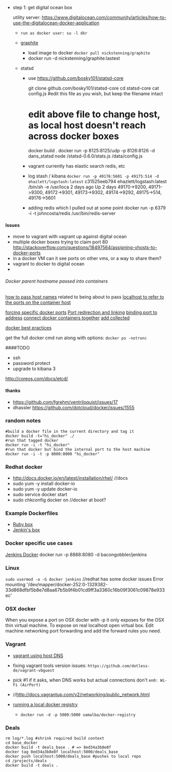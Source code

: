 * step 1: get digital ocean box

  utility server: https://www.digitalocean.com/community/articles/how-to-use-the-digitalocean-docker-application
  * `run as docker user: su -l dkr`
  
  * [graphite](https://index.docker.io/u/nickstenning/graphite/)
       * load image to docker `docker pull nickstenning/graphite`
       * docker run -d nickstenning/graphite:lastest
  * statsd
     * use https://github.com/bosky101/statsd-core
    
         git clone github.com/bosky101/statsd-core
         cd statsd-core
         cat config.js #edit this file as you wish, but keep the filename intact
         # edit above file to change host, as local host doesn't reach across docker boxes
         docker build .
         docker run -p 8125:8125/udp -p 8126:8126 -d dans_statsd node /statsd-0.6.0/stats.js /data/config.js

    * vagrant currently has elastic search redis, etc
    
    * log stash / kibana
    `docker run -p 49176:5601 -p 49175:514 -d ehazlett/logstash:latest`
    c31525eeb794        ehazlett/logstash:latest   /bin/sh -e /usr/loca   2 days ago          Up 2 days           49170->9200, 49171->9300, 49172->9301, 49173->9302, 49174->9292, 49175->514, 49176->5601

    * adding redis which I pulled out at some point
    docker run -p 6379 -i -t johncosta/redis /usr/bin/redis-server

#### Issues
* move to vagrant with vagrant up against digital ocean
* multiple docker boxes trying to claim port 80 http://stackoverflow.com/questions/18497564/assigning-vhosts-to-docker-ports
* in a docker VM can it see ports on other vms, or a way to share them?
* vagrant to docker to digital ocean
* 

###### Docker parent hostname passed into containers 
[how to pass host names](https://github.com/dotcloud/docker/issues/243)
related to being about to pass [localhost to refer to the ports on the container host](https://github.com/dotcloud/docker/issues/1403)


[forcing specific docker ports](http://stackoverflow.com/questions/18497564/assigning-vhosts-to-docker-ports)
[Port redirection and linking](http://docs.docker.io/en/latest/use/port_redirection/)
[binding port to address](https://github.com/dotcloud/docker/issues/1139)
[connect docker containers together](http://stackoverflow.com/questions/18460016/connect-from-one-docker-container-to-another)
[add collected](https://github.com/dotcloud/collectd-graphite/blob/master/Dockerfile)

[docker best practices](http://crosbymichael.com/dockerfile-best-practices.html)

get the full docker cmd run along with options: `docker ps -notrunc`

####TODO

* ssh
* password protect
* upgrade to kibana 3

http://coreos.com/docs/etcd/

#### thanks

* https://github.com/fgrehm/ventriloquist/issues/17
* dhassler https://github.com/dotcloud/docker/issues/1555


### random notes
  
    #build a docker file in the current directory and tag it
    docker build -t="hi_docker" ./
    #run that tagged docker
    docker run -i -t "hi_docker"
    #run that docker but bind the internal port to the host machine
    docker run -i -t -p 8000:8000 "hi_docker"
    
    
### Redhat docker

* http://docs.docker.io/en/latest/installation/rhel/ //docs
* sudo yum -y install docker-io
* sudo yum -y update docker-io
* sudo service docker start
* sudo chkconfig docker on //docker at boot?

### Example Dockerfiles

* [Ruby box](https://github.com/gorsuch/dockerfile-examples/blob/master/rubybox/Dockerfile)
* [Jenkin's box](https://index.docker.io/u/aespinosa/jenkins/)    
    
### Docker specific use cases

[Jenkins Docker](https://index.docker.io/u/orchardup/jenkins/)
    docker run -p 8888:8080 -d bacongobbler/jenkins

### Linux

`sudo usermod -a -G docker jenkins`
  //redhat has some docker issues
  Error mounting '/dev/mapper/docker-252:0-1329382-33d868dfbf5b8e7d8aa67b5b9f4b01cd9ff3a3360c16b09f3061c09878e933ec'
    
### OSX docker

When you expose a port on OSX docler with -p it only exposes for the OSX thin virtual machine. To expose on real localhost open virtual box. Edit machine networking port forwarding and add the forward rules you need.   
    
### Vagrant

* [vagrant using host DNS](https://gist.github.com/mitchellh/1277049)
* fixing vagrant tools version issues: `https://github.com/dotless-de/vagrant-vbguest`    
* pick #1 if it asks, when DNS works but actual connections don't `en0: Wi-Fi (AirPort)` 
* //http://docs.vagrantup.com/v2/networking/public_network.html

* [running a local docker registry](http://blog.docker.io/2013/07/how-to-use-your-own-registry/)
  * `docker run -d -p 5000:5000 samalba/docker-registry` 
    
### Deals

	rm log/*.log #shrink required build context
	cd base_docker
    docker build -t deals_base . # => 8ed34a3b8e8f
    docker tag 8ed34a3b8e8f localhost:5000/deals_base
    docker push localhost:5000/deals_base #pushes to local repo
    cd /projects/deals
    docker build -t deals .
    
